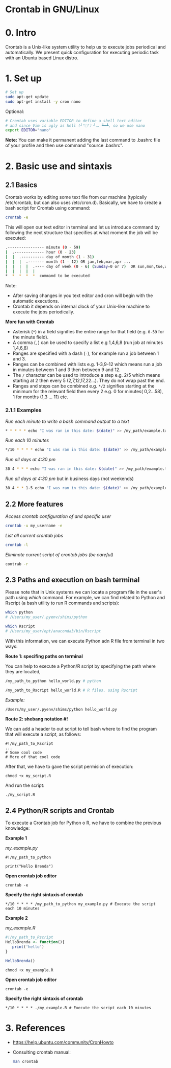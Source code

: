 # Crontab in GNU/Linux

# 0. Intro

Crontab is a Unix-like system utility to help us to execute jobs periodical and
automatically. We present quick configuration for executing periodic task with
an Ubuntu based Linux distro.

# 1. Set up

```bash
# Set up
sudo apt-get update
sudo apt-get install -y cron nano
```

Optional:

```bash
# Crontab uses variable EDITOR to define a shell text editor
# and since Vim is ugly as hell (╯°□°）╯︵ ┻━┻, so we use nano
export EDITOR="nano"
```

**Note:** You can make it permanent adding the last command to .bashrc file of
your profile and then use command "source .bashrc".

# 2. Basic use and sintaxis



## 2.1 Basics

Crontab works by editing some text file from our machine (typically
  /etc/crontab, but can also uses /etc/cron.d). Basically, we have to create a
  bash script for Crontab using command:

```bash
crontab -e
```

This will open our text editor in terminal and let us introduce command by
following the next structure that specifies at what moment the job will be
executed:

```bash
.---------------- minute (0 - 59)
|  .------------- hour (0 - 23)
|  |  .---------- day of month (1 - 31)
|  |  |  .------- month (1 - 12) OR jan,feb,mar,apr ...
|  |  |  |  .---- day of week (0 - 6) (Sunday=0 or 7)  OR sun,mon,tue,wed,thu,fri,sat
|  |  |  |  |
*  *  *  *  *  command to be executed
```

Note:

+ After saving changes in you text editor and cron will begin with the automatic executions.
+ Crontab it depends on internal clock of your Unix-like machine to execute the jobs periodically.

**More fun with Crontab**

- Asterisk (`*`) in a field signifies the entire range for that field (e.g. `0-59` for the minute field).
- A comma (`,`) can be used to specify a list e.g 1,4,6,8 (run job at minutes 1,4,6,8)
- Ranges are specified with a dash (`-`), for example run a job between 1 and 3.
- Ranges can be combined with lists e.g. 1-3,9-12 which means run a job in minutes between 1 and 3 then between 9 and 12.
- The `/` character can be used to introduce a step e.g. 2/5 which means starting at 2 then every 5 (2,7,12,17,22...). They do not wrap past the end.
- Ranges and steps can be combined e.g. `*/2` signifies starting at the minimum for the relevant field then every 2 e.g. 0 for minutes( 0,2...58), 1 for months (1,3 ... 11) etc.

### 2.1.1 Examples

*Run each minute to write a bash command output to a text*

```bash
* * * * * echo "I was ran in this date: $(date)" >> /my_path/example.txt
```

*Run each 10 minutes*

```bash
*/10 * * * * echo "I was ran in this date: $(date)" >> /my_path/example.txt
```

*Run all days at 4:30 pm*

```bash
30 4 * * * echo "I was ran in this date: $(date)" >> /my_path/example.txt
```

*Run all days at 4:30 pm* but in business days (not weekends)

```bash
30 4 * * 1-5 echo "I was ran in this date: $(date)" >> /my_path/example.txt
```

## 2.2 More features

*Access crontab configuration of and specific user*

```bash
crontab -u my_username -e
```

*List all current crontab jobs*

```bash
crontab -l
```

*Eliminate current script of crontab jobs (be careful)*

```bash
contrab -r
```



## 2.3 Paths and execution on bash terminal

Please note that in Unix systems we can locate a program file in the user's path
using *which* command. For example, we can find related to Python and Rscript
(a bash utility to run R commands and scripts):

```bash
which python
# /Users/my_user/.pyenv/shims/python

which Rscript
# /Users/my_user/opt/anaconda3/bin/Rscript
```

With this information, we can execute Python adn R file from terminal in two ways:

**Route 1: specifing paths on terminal**

You can help to execute a Python/R script by specifying the path where they are located,

```bash
/my_path_to_python hello_world.py # python
```

```bash
/my_path_to_Rscript hello_world.R # R files, using Rscript
```

*Example:*

```bash
/Users/my_user/.pyenv/shims/python hello_world.py
```

**Route 2: shebang notation #!**

We can add a header to out script to tell bash where to find the program that will execute a script, as follows:

```
#!/my_path_to_Rscript
...
# Some cool code
# More of that cool code
```

After that, we have to gave the script permision of execution:

```
chmod +x my_script.R
```

And run the script:

```
./my_script.R
```

## 2.4 Python/R scripts and Crontab

To execute a Crontab job for Python o R, we have to combine the previous knowledge:

**Example 1**

*my_example.py*

```
#!/my_path_to_python

print("Hello Brenda")
```

**Open crontab job editor**

```
crontab -e
```

**Specify the right sintaxis of crontab**

```
*/10 * * * * /my_path_to_python my_example.py # Execute the script each 10 minutes
```



**Example 2**

*my_example.R*

```R
#!/my_path_to_Rscript
HelloBrenda <- function(){
   print('hello')
}

HelloBrenda()
```

```
chmod +x my_example.R
```

**Open crontab job editor**

```
crontab -e
```

**Specify the right sintaxis of crontab**

```
*/10 * * * * ./my_example.R # Execute the script each 10 minutes
```

# 3. References

+ https://help.ubuntu.com/community/CronHowto

+ Consulting crontab manual:

  ```bash
  man crontab
  ```
